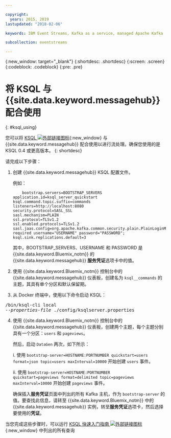 ```yaml
---

copyright:
  years: 2015, 2019
lastupdated: "2018-02-06"

keywords: IBM Event Streams, Kafka as a service, managed Apache Kafka

subcollection: eventstreams

---
```


{:new_window: target="_blank"}
{:shortdesc: .shortdesc}
{:screen: .screen}
{:codeblock: .codeblock}
{:pre: .pre}

# 将 KSQL 与 {{site.data.keyword.messagehub}} 配合使用
{: #ksql_using}

您可以将 [KSQL ![外部链接图标](../../icons/launch-glyph.svg "外部链接图标")](https://github.com/confluentinc/ksql){:new_window} 与{{site.data.keyword.messagehub}} 配合使用以进行流处理。确保您使用的是 KSQL 0.4 或更高版本。
{: shortdesc}

请完成以下步骤：

1. 创建 {{site.data.keyword.messagehub}} KSQL 配置文件。

    例如：
    ```
        bootstrap.servers=BOOTSTRAP_SERVERS
    application.id=ksql_server_quickstart
    ksql.command.topic.suffix=commands
    listeners=http://localhost:8080
    security.protocol=SASL_SSL
    sasl.mechanism=PLAIN
    ssl.protocol=TLSv1.2
    ssl.enabled.protocols=TLSv1.2
    sasl.jaas.config=org.apache.kafka.common.security.plain.PlainLoginModule required username="USERNAME" password="PASSWORD";
    ksql.sink.replications.default=3
    ```
    其中，BOOTSTRAP_SERVERS、USERNAME 和 PASSWORD 是 {{site.data.keyword.Bluemix_notm}} 的 {{site.data.keyword.messagehub}} **服务凭证**选项卡中的值。

2. 使用 {{site.data.keyword.Bluemix_notm}} 控制台中的 {{site.data.keyword.messagehub}} 仪表板，创建名为 <code>ksql__commands</code> 的主题，其具有单个分区和默认保留期。
3. 从 Docker 终端中，使用以下命令启动 KSQL：
<pre class="pre">/bin/ksql-cli local 
--<var class="keyword varname">properties-file</var> ./config/ksqlserver.properties
</pre>
4. 使用 {{site.data.keyword.Bluemix_notm}} 控制台中的 {{site.data.keyword.messagehub}} 仪表板，创建两个主题，每个主题分别具有一个分区：<code>users</code> 和 <code>pageviews</code>。

    然后，启动 <code>DataGen</code> 两次，如下所示：
	
    i. 使用 <code>bootstrap-server=HOSTNAME:PORTNUMBER quickstart=users format=json topic=users maxInterval=10000</code> 开始创建 <code>users</code> 事件。
	
    ii. 使用 <code>bootstrap-server=HOSTNAME:PORTNUMBER quickstart=pageviews format=delimited topic=pageviews maxInterval=10000</code> 开始创建 <code>pageviews</code> 事件。
	
	确保插入**服务凭证**页面中列出的所有 Kafka 主机，作为 <code>bootstrap-server</code> 的值。要查找此信息，请转至 {{site.data.keyword.Bluemix_notm}} 中的 {{site.data.keyword.messagehub}} 实例，转至**服务凭证**选项卡，然后选择要使用的**凭证**。


当您完成这些步骤时，可以运行 [KSQL 快速入门指南 ![外部链接图标](../../icons/launch-glyph.svg "外部链接图标")](https://github.com/confluentinc/ksql/tree/0.1.x/docs/quickstart#create-a-stream-and-table){:new_window} 中列出的所有查询

